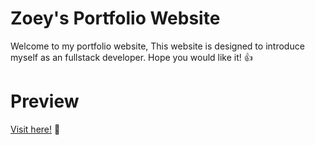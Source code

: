 # Zoey's Portfolio Website

Welcome to my portfolio website, This website is designed to introduce myself as an fullstack developer. Hope you would like it! 👍

# Preview
[Visit here!](https://chuhsiu.github.io/) 👀 
